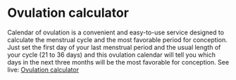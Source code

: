 # Ovulation calculator
Calendar of ovulation is a convenient and easy-to-use service designed to calculate the menstrual cycle and the most favorable period for conception. Just set the first day of your last menstrual period and the usual length of your cycle (21 to 36 days) and this ovulation calendar will tell you which days in the next three months will be the most favorable for conception.
See live: [Ovulation calculator](http://toolster.net/ovulation_calculator)
